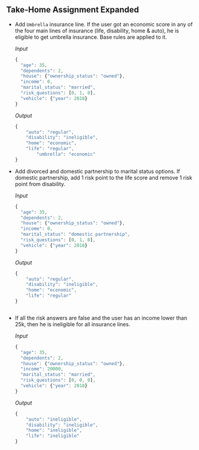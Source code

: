 ## Take-Home Assignment Expanded

-  Add `Umbrella` insurance line. If the user got an economic score in any of the four main lines of insurance (life, disability, home & auto), he is eligible to get umbrella insurance. Base rules are applied to it.
    
    _Input_
    
    ```jsx
    {
      "age": 35,
      "dependents": 2,
      "house": {"ownership_status": "owned"},
      "income": 0,
      "marital_status": "married",
      "risk_questions": [0, 1, 0],
      "vehicle": {"year": 2018}
    }
    
    ```
  
    _Output_

    ```jsx
    {
        "auto": "regular",
        "disability": "ineligible",
        "home": "economic",
        "life": "regular",
    		"umbrella": "economic"
    }
    
    ```


- Add divorced and domestic partnership to marital status options. If domestic partnership, add 1 risk point to the life score and remove 1 risk point from disability.

    _Input_
    
    ```jsx
    {
      "age": 35,
      "dependents": 2,
      "house": {"ownership_status": "owned"},
      "income": 0,
      "marital_status": "domestic partnership",
      "risk_questions": [0, 1, 0],
      "vehicle": {"year": 2018}
    }
    
    ```
    
    _Output_
    
    ```jsx
    {
        "auto": "regular",
        "disability": "ineligible",
        "home": "economic",
        "life": "regular"
    }
    


-  If all the risk answers are false and the user has an income lower than 25k, then he is ineligible for all insurance lines.
    
    _Input_
    
    ```jsx
    {
      "age": 35,
      "dependents": 2,
      "house": {"ownership_status": "owned"},
      "income": 20000,
      "marital_status": "married",
      "risk_questions": [0, 0, 0],
      "vehicle": {"year": 2018}
    }
    
    ```
    
    _Output_
    
    ```jsx
    {
        "auto": "ineligible",
        "disability": "ineligible",
        "home": "ineligible",
        "life": "ineligible"
    }

    ```
